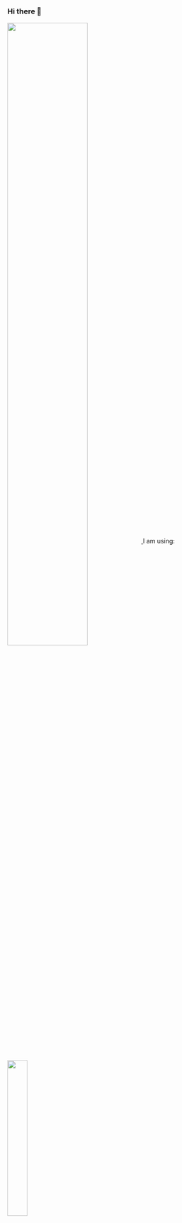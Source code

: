 ### Hi there 👋

<!--
**wait-light/wait-light** is a ✨ _special_ ✨ repository because its `README.md` (this file) appears on your GitHub profile.

Here are some ideas to get you started:

- 🔭 I’m currently working on ...
- 🌱 I’m currently learning ...
- 👯 I’m looking to collaborate on ...
- 🤔 I’m looking for help with ...
- 💬 Ask me about ...
- 📫 How to reach me: ...
- 😄 Pronouns: ...
- ⚡ Fun fact: ...
-->

<a href="https://github.com/wait-light?tab=repositories">
  <img width="60%" align="center" src="https://github-readme-stats.vercel.app/api?username=wait-light&count_private=false&show_icons=true" />
</a>
I am using:
<a href="https://github.com/wait-light?tab=repositories">
  <img width="30%" align="center" src="https://github-readme-stats.vercel.app/api/top-langs/?username=wait-light" />
</a>

